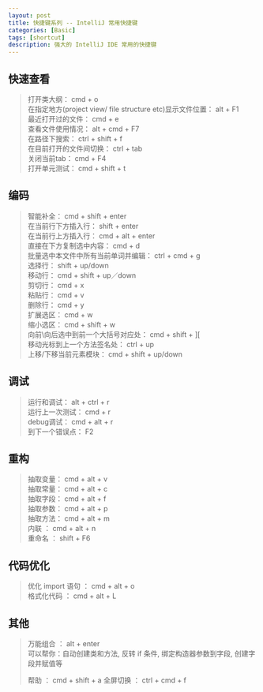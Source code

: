 ```yaml
---
layout: post
title: 快捷键系列 -- IntelliJ 常用快捷键
categories: [Basic]
tags: [shortcut]
description: 强大的 IntelliJ IDE 常用的快捷键
---
```

## 快速查看
>打开类大纲： cmd + o  
>在指定地方(project view/ file structure etc)显示文件位置： alt + F1  
>最近打开过的文件：     cmd + e  
>查看文件使用情况：    alt + cmd + F7  
>在路径下搜索：    ctrl + shift + f  
>在目前打开的文件间切换：    ctrl + tab  
>关闭当前tab：   cmd + F4  
>打开单元测试：    cmd + shift + t

## 编码
>智能补全：     cmd + shift + enter  
>在当前行下方插入行：     shift + enter  
>在当前行上方插入行：    cmd + alt + enter  
>直接在下方复制选中内容：   cmd + d  
>批量选中本文件中所有当前单词并编辑：   ctrl + cmd + g  
>选择行：    shift + up/down  
>移动行：   cmd + shift + up／down   
>剪切行：   cmd + x  
>粘贴行：   cmd + v  
>删除行：   cmd + y  
>扩展选区：   cmd + w  
>缩小选区：   cmd + shift + w  
>向前\向后选中到前一个大括号对应处：   cmd + shift +  ]\[  
>移动光标到上一个方法签名处：    ctrl + up  
>上移/下移当前元素模块：    cmd + shift + up/down

## 调试
>运行和调试：   alt + ctrl + r  
>运行上一次测试：   cmd + r  
>debug调试：     cmd + alt + r  
>到下一个错误点：    F2

## 重构
>抽取变量：     cmd + alt + v  
>抽取常量：     cmd + alt + c  
>抽取字段：     cmd + alt + f  
>抽取参数：     cmd + alt + p  
>抽取方法：     cmd + alt + m  
>内联      ：  cmd + alt + n  
>重命名   ：    shift + F6  

## 代码优化
>优化 import 语句 ：   cmd + alt + o  
>格式化代码 ：    cmd + alt + L

## 其他
>万能组合 ：   alt + enter  
>可以帮你：自动创建类和方法, 反转 if 条件, 绑定构造器参数到字段, 创建字段并赋值等
>
>帮助 ：    cmd + shift + a
>全屏切换  ： ctrl + cmd + f


